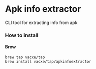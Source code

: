# Apk info extractor
CLI tool for extracting info from apk

### How to install
#### Brew

```
brew tap vacxe/tap
brew install vacxe/tap/apkinfoextractor
```